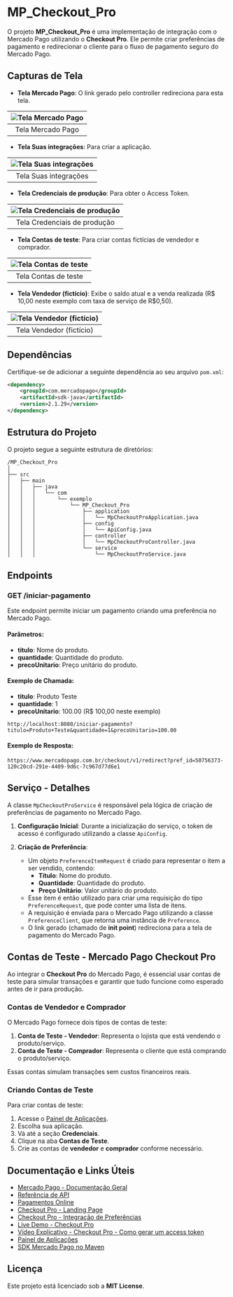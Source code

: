 # MP_Checkout_Pro

O projeto **MP_Checkout_Pro** é uma implementação de integração com o Mercado Pago utilizando o **Checkout Pro**.
Ele permite criar preferências de pagamento e redirecionar o cliente para o fluxo de pagamento seguro do Mercado Pago.

## Capturas de Tela

- **Tela Mercado Pago**: O link gerado pelo controller redireciona para esta tela.

| ![Tela Mercado Pago](https://joaopauloaramuni.github.io/java-imgs/MP_Checkout_Pro/imgs/mp.png) |
|:-------------------:|
| Tela Mercado Pago |

- **Tela Suas integrações**: Para criar a aplicação.

| ![Tela Suas integrações](https://joaopauloaramuni.github.io/java-imgs/MP_Checkout_Pro/imgs/apps.png) |
|:---------------------:|
| Tela Suas integrações |

- **Tela Credenciais de produção**: Para obter o Access Token.

| ![Tela Credenciais de produção](https://joaopauloaramuni.github.io/java-imgs/MP_Checkout_Pro/imgs/credenciais.png) |
|:----------------------------:|
| Tela Credenciais de produção |

- **Tela Contas de teste**: Para criar contas fictícias de vendedor e comprador.

| ![Tela Contas de teste](https://joaopauloaramuni.github.io/java-imgs/MP_Checkout_Pro/imgs/contasdeteste.png) |
|:--------------------:|
| Tela Contas de teste |

- **Tela Vendedor (fictício)**: Exibe o saldo atual e a venda realizada (R$ 10,00 neste exemplo com taxa de serviço de R$0,50).

| ![Tela Vendedor (fictício)](https://joaopauloaramuni.github.io/java-imgs/MP_Checkout_Pro/imgs/venda.png) |
|:------------------------:|
| Tela Vendedor (fictício) |

## Dependências

Certifique-se de adicionar a seguinte dependência ao seu arquivo `pom.xml`:

```xml
<dependency>
    <groupId>com.mercadopago</groupId>
    <artifactId>sdk-java</artifactId>
    <version>2.1.29</version>
</dependency>
```

## Estrutura do Projeto

O projeto segue a seguinte estrutura de diretórios:

```
/MP_Checkout_Pro
│
├── src
│   ├── main
│   │   ├── java
│   │   │   └── com
│   │   │       └── exemplo
│   │   │           └── MP_Checkout_Pro
│   │   │               ├── application
│   │   │               │   └── MpCheckoutProApplication.java
│   │   │               ├── config
│   │   │               │   └── ApiConfig.java
│   │   │               ├── controller
│   │   │               │   └── MpCheckoutProController.java
│   │   │               └── service
│   │   │                   └── MpCheckoutProService.java
```

## Endpoints

### GET /iniciar-pagamento

Este endpoint permite iniciar um pagamento criando uma preferência no Mercado Pago. 

#### Parâmetros:

- **titulo**: Nome do produto.
- **quantidade**: Quantidade do produto.
- **precoUnitario**: Preço unitário do produto.

#### Exemplo de Chamada:

- **titulo**: Produto Teste
- **quantidade**: 1
- **precoUnitario**: 100.00 (R$ 100,00 neste exemplo)

```
http://localhost:8080/iniciar-pagamento?titulo=Produto+Teste&quantidade=1&precoUnitario=100.00
```

#### Exemplo de Resposta:

```
https://www.mercadopago.com.br/checkout/v1/redirect?pref_id=50756373-120c20cd-291e-4409-9d6c-7c967d77d6e1
```

## Serviço - Detalhes

A classe `MpCheckoutProService` é responsável pela lógica de criação de preferências de pagamento no Mercado Pago. 

1. **Configuração Inicial**: Durante a inicialização do serviço, o token de acesso é configurado utilizando a classe `ApiConfig`.

2. **Criação de Preferência**:
   - Um objeto `PreferenceItemRequest` é criado para representar o item a ser vendido, contendo:
     - **Título**: Nome do produto.
     - **Quantidade**: Quantidade do produto.
     - **Preço Unitário**: Valor unitário do produto.
   - Esse item é então utilizado para criar uma requisição do tipo `PreferenceRequest`, que pode conter uma lista de itens.
   - A requisição é enviada para o Mercado Pago utilizando a classe `PreferenceClient`, que retorna uma instância de `Preference`.
   - O link gerado (chamado de **init point**) redireciona para a tela de pagamento do Mercado Pago.

## Contas de Teste - Mercado Pago Checkout Pro

Ao integrar o **Checkout Pro** do Mercado Pago, é essencial usar contas de teste para simular transações e garantir que tudo funcione como esperado antes de ir para produção.

### Contas de Vendedor e Comprador

O Mercado Pago fornece dois tipos de contas de teste:

1. **Conta de Teste - Vendedor**: Representa o lojista que está vendendo o produto/serviço.
2. **Conta de Teste - Comprador**: Representa o cliente que está comprando o produto/serviço.

Essas contas simulam transações sem custos financeiros reais.

### Criando Contas de Teste

Para criar contas de teste:

1. Acesse o [Painel de Aplicações](https://www.mercadopago.com.br/developers/panel/app/).
2. Escolha sua aplicação.
3. Vá até a seção **Credenciais**.
4. Clique na aba **Contas de Teste**.
5. Crie as contas de **vendedor** e **comprador** conforme necessário.

## Documentação e Links Úteis

- [Mercado Pago - Documentação Geral](https://www.mercadopago.com.br/developers/pt/docs)
- [Referência de API](https://www.mercadopago.com.br/developers/pt/reference)
- [Pagamentos Online](https://www.mercadopago.com.br/developers/pt/docs#online-payments)
- [Checkout Pro - Landing Page](https://www.mercadopago.com.br/developers/pt/docs/checkout-pro/landing)
- [Checkout Pro - Integração de Preferências](https://www.mercadopago.com.br/developers/pt/docs/checkout-pro/integrate-preferences)
- [Live Demo - Checkout Pro](https://www.mercadopago.com.br/developers/pt/live-demo/checkout-pro)
- [Vídeo Explicativo - Checkout Pro - Como gerar um access token](https://www.youtube.com/watch?v=WWcGuv74vbs)
- [Painel de Aplicações](https://www.mercadopago.com.br/developers/panel/app/)
- [SDK Mercado Pago no Maven](https://mvnrepository.com/artifact/com.mercadopago/sdk-java)

## Licença

Este projeto está licenciado sob a **MIT License**.
